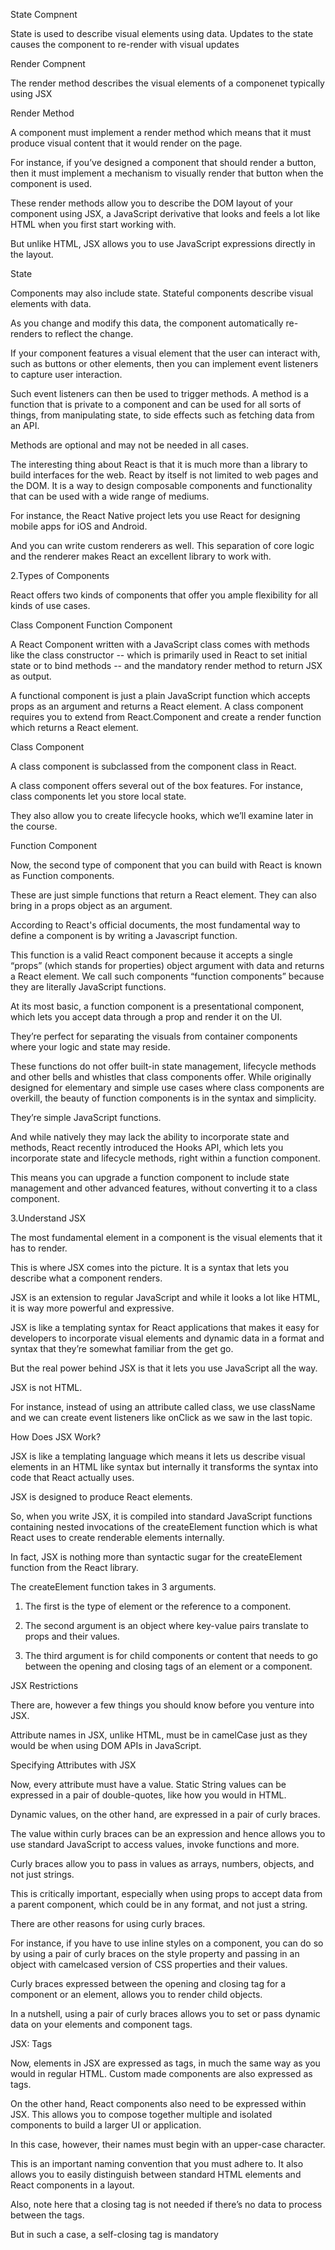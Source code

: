 State Compnent

State is used to describe visual elements using data. Updates to the state causes the component to re-render with visual updates

Render Compnent

The render method describes the visual elements of a componenet typically using JSX

Render Method

A component must implement a render method which means that it must produce visual content that it would render on the page.   

For instance, if you’ve designed a component that should render a button, then it must implement a mechanism to visually render that button when the component is used.  

These render methods allow you to describe the DOM layout of your component using JSX, a JavaScript derivative that looks and feels a lot like HTML when you first start working with. 

But unlike HTML, JSX allows you to use JavaScript expressions directly in the layout.


State

Components may also include state. Stateful components describe visual elements with data.

As you change and modify this data, the component automatically re-renders to reflect the change. 

If your component features a visual element that the user can interact with, such as buttons or other elements, then you can implement event listeners to capture user interaction. 

Such event listeners can then be used to trigger methods. A method is a function that is private to a component and can be used for all sorts of things, from manipulating state, to side effects such as fetching data from an API. 

 Methods are optional and may not be needed in all cases. 

The interesting thing about React is that it is much more than a library to build interfaces for the web. React by itself is not limited to web pages and the DOM. It is a way to design composable components and functionality that can be used with a wide range of mediums. 

For instance, the React Native project lets you use React for designing mobile apps for iOS and Android. 

And you can write custom renderers as well. This separation of core logic and the renderer makes React an excellent library to work with.


2.Types of Components

React offers two kinds of components that offer you ample flexibility for all kinds of use cases. 

Class Component
Function Component

A React Component written with a JavaScript class comes with methods like the class constructor -- which is primarily used in React to set initial state or to bind methods -- and the mandatory render method to return JSX as output.

A functional component is just a plain JavaScript function which accepts props as an argument and returns a React element. A class component requires you to extend from React.Component and create a render function which returns a React element.

Class Component

A class component is subclassed from the component class in React. 

A class component offers several out of the box features. For instance, class components let you store local state.  

They also allow you to create lifecycle hooks, which we’ll examine later in the course. 

Function Component

Now, the second type of component that you can build with React is known as Function components.  

These are just simple functions that return a React element. They can also bring in a props object as an argument.  

According to React's official documents, the most fundamental way to define a component is by writing a Javascript function. 

This function is a valid React component because it accepts a single “props” (which stands for properties) object argument with data and returns a React element. We call such components “function components” because they are literally JavaScript functions.

At its most basic, a function component is a presentational component, which lets you accept data through a prop and render it on the UI. 

They’re perfect for separating the visuals from container components where your logic and state may reside.

These functions do not offer built-in state management, lifecycle methods and other bells and whistles that class components offer. While originally designed for elementary and simple use cases where class components are overkill, the beauty of function components is in the syntax and simplicity.  

They’re simple JavaScript functions. 

And while natively they may lack the ability to incorporate state and methods, React recently introduced the Hooks API, which lets you incorporate state and lifecycle methods, right within a function component. 

This means you can upgrade a function component to include state management and other advanced features, without converting it to a class component. 


3.Understand JSX

The most fundamental element in a component is the visual elements that it has to render. 

This is where JSX comes into the picture. It is a syntax that lets you describe what a component renders.

JSX is an extension to regular JavaScript and while it looks a lot like HTML, it is way more powerful and expressive.   

JSX is like a templating syntax for React applications that makes it easy for developers to incorporate visual elements and dynamic data in a format and syntax that they’re somewhat familiar from the get go. 

But the real power behind JSX is that it lets you use JavaScript all the way. 

JSX is not HTML.

For instance, instead of using an attribute called class, we use className and we can create event listeners like onClick as we saw in the last topic.

How Does JSX Work?

JSX is like a templating language which means it lets us describe visual elements in an HTML like syntax but internally it transforms the syntax into code that React actually uses.

JSX is designed to produce React elements. 

So, when you write JSX, it is compiled into standard JavaScript functions containing nested invocations of the createElement function which is what React uses to create renderable elements internally.  

In fact, JSX is nothing more than syntactic sugar for the createElement function from the React library. 

The createElement function takes in 3 arguments.

1. The first is the type of element or the reference to a component.

2. The second argument is an object where key-value pairs translate to props and their values.

3. The third argument is for child components or content that needs to go between the opening and closing tags of an element or a component.


JSX Restrictions

There are, however a few things you should know before you venture into JSX. 

Attribute names in JSX, unlike HTML, must be in camelCase just as they would be when using DOM APIs in JavaScript.  

Specifying Attributes with JSX

Now, every attribute must have a value. Static String values can be expressed in a pair of double-quotes, like how you would in HTML. 

Dynamic values, on the other hand, are expressed in a pair of curly braces.  

The value within curly braces can be an expression and hence allows you to use standard JavaScript to access values, invoke functions and more.  

Curly braces allow you to pass in values as arrays, numbers, objects, and not just strings. 

This is critically important, especially when using props to accept data from a parent component, which could be in any format, and not just a string. 

There are other reasons for using curly braces.

For instance, if you have to use inline styles on a component, you can do so by using a pair of curly braces on the style property and passing in an object with camelcased version of CSS properties and their values.

Curly braces expressed between the opening and closing tag for a component or an element, allows you to render child objects.

In a nutshell, using a pair of curly braces allows you to set or pass dynamic data on your elements and component tags.

JSX: Tags

Now, elements in JSX are expressed as tags, in much the same way as you would in regular HTML. Custom made components are also expressed as tags. 

On the other hand, React components also need to be expressed within JSX. This allows you to compose together multiple and isolated components to build a larger UI or application.

In this case, however, their names must begin with an upper-case character.   

This is an important naming convention that you must adhere to. It also allows you to easily distinguish between standard HTML elements and React components in a layout. 

Also, note here that a closing tag is not needed if there’s no data to process between the tags. 

But in such a case, a self-closing tag is mandatory


